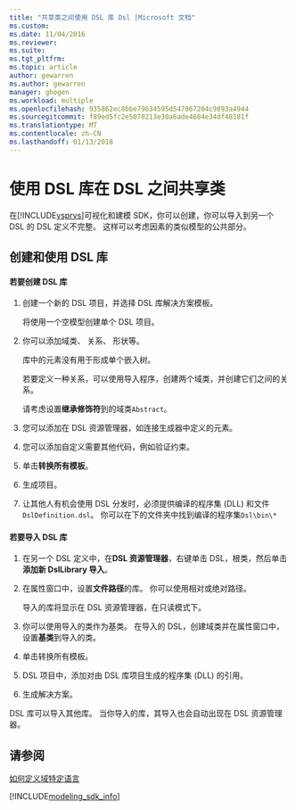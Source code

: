 ```yaml
---
title: "共享类之间使用 DSL 库 Dsl |Microsoft 文档"
ms.custom: 
ms.date: 11/04/2016
ms.reviewer: 
ms.suite: 
ms.tgt_pltfrm: 
ms.topic: article
author: gewarren
ms.author: gewarren
manager: ghogen
ms.workload: multiple
ms.openlocfilehash: 935862ec8bbe79634595d547067204c9893a4944
ms.sourcegitcommit: f89ed5fc2e5078213e30a6ade4604e34df48181f
ms.translationtype: MT
ms.contentlocale: zh-CN
ms.lasthandoff: 01/13/2018
---
```

# <a name="sharing-classes-between-dsls-by-using-a-dsl-library"></a>使用 DSL 库在 DSL 之间共享类
在[!INCLUDE[vsprvs](../code-quality/includes/vsprvs_md.md)]可视化和建模 SDK，你可以创建，你可以导入到另一个 DSL 的 DSL 定义不完整。 这样可以考虑因素的类似模型的公共部分。  
  
## <a name="creating-and-using-dsl-libraries"></a>创建和使用 DSL 库  
  
#### <a name="to-create-a-dsl-library"></a>若要创建 DSL 库  
  
1.  创建一个新的 DSL 项目，并选择 DSL 库解决方案模板。  
  
     将使用一个空模型创建单个 DSL 项目。  
  
2.  你可以添加域类、 关系、 形状等。  
  
     库中的元素没有用于形成单个嵌入树。  
  
     若要定义一种关系，可以使用导入程序，创建两个域类，并创建它们之间的关系。  
  
     请考虑设置**继承修饰符**到的域类`Abstract`。  
  
3.  您可以添加在 DSL 资源管理器，如连接生成器中定义的元素。  
  
4.  您可以添加自定义需要其他代码，例如验证约束。  
  
5.  单击**转换所有模板**。  
  
6.  生成项目。  
  
7.  让其他人有机会使用 DSL 分发时，必须提供编译的程序集 (DLL) 和文件`DslDefinition.dsl`。 你可以在下的文件夹中找到编译的程序集`Dsl\bin\*`  
  
#### <a name="to-import-a-dsl-library"></a>若要导入 DSL 库  
  
1.  在另一个 DSL 定义中，在**DSL 资源管理器**，右键单击 DSL，根类，然后单击**添加新 DslLibrary 导入**。  
  
2.  在属性窗口中，设置**文件路径**的库。 你可以使用相对或绝对路径。  
  
     导入的库将显示在 DSL 资源管理器，在只读模式下。  
  
3.  你可以使用导入的类作为基类。 在导入的 DSL，创建域类并在属性窗口中，设置**基类**到导入的类。  
  
4.  单击转换所有模板。  
  
5.  DSL 项目中，添加对由 DSL 库项目生成的程序集 (DLL) 的引用。  
  
6.  生成解决方案。  
  
 DSL 库可以导入其他库。 当你导入的库，其导入也会自动出现在 DSL 资源管理器。  
  
## <a name="see-also"></a>请参阅  
 [如何定义域特定语言](../modeling/how-to-define-a-domain-specific-language.md)
 
[!INCLUDE[modeling_sdk_info](includes/modeling_sdk_info.md)]

